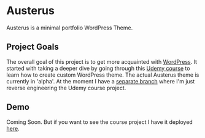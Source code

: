 # Austerus

Austerus is a minimal portfolio WordPress Theme. 

## Project Goals

The overall goal of this project is to get more acquainted with [WordPress](https://wordpress.org/). It started with 
taking a deeper dive by going through this [Udemy course](https://www.udemy.com/course/become-a-wordpress-developer-php-javascript/learn/lecture/7399554#questions)
to learn how to create custom WordPress theme. The actual Austerus theme is currently in 'alpha'. At the moment I have
a [separate branch](https://github.com/yarocruz/austerus/tree/real-austerus) where I'm just reverse engineering
the Udemy course project. 

## Demo

Coming Soon. But if you want to see the course project I have it deployed [here](http://jayc1.sgedu.site/).